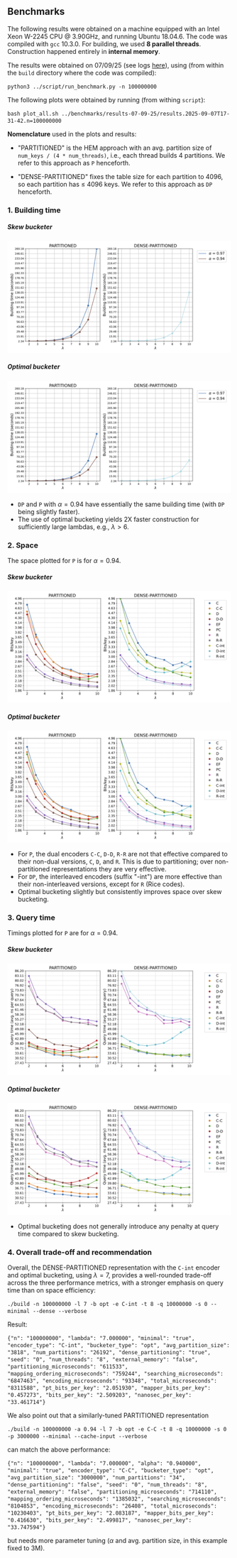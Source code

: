 Benchmarks
----------

The following results were obtained on a machine equipped with an Intel Xeon W-2245 CPU @ 3.90GHz, and running Ubuntu 18.04.6. The code was compiled with `gcc` 10.3.0.
For building, we used **8 parallel threads**. Construction happened entirely in **internal memory**.

The results were obtained on 07/09/25 (see logs [here](results-07-09-25)), using (from within the `build` directory where the code was compiled):

    python3 ../script/run_benchmark.py -n 100000000

The following plots were obtained by running (from withing `script`):

    bash plot_all.sh ../benchmarks/results-07-09-25/results.2025-09-07T17-31-42.n=100000000

**Nomenclature** used in the plots and results:

- "PARTITIONED" is the HEM approach with an avg. partition size of `num_keys / (4 * num_threads)`, i.e., each thread builds 4 partitions. We refer to this approach as `P` henceforth.

- "DENSE-PARTITIONED" fixes the table size for each partition to 4096, so each partition has $\leq$ 4096 keys. We refer to this approach as `DP` henceforth.

### 1. Building time

##### Skew bucketer
![](results-07-09-25/results.2025-09-07T17-31-42.n=100000000.build_time.skew.png)

##### Optimal bucketer
![](results-07-09-25/results.2025-09-07T17-31-42.n=100000000.build_time.opt.png)

- `DP` and `P` with $\alpha=0.94$ have essentially the same building time (with `DP` being slightly faster).
- The use of optimal bucketing yields 2X faster construction for sufficiently large lambdas, e.g., $\lambda > 6$.

### 2. Space

The space plotted for `P` is for $\alpha=0.94$.

##### Skew bucketer
![](results-07-09-25/results.2025-09-07T17-31-42.n=100000000.space.skew.a0.94.png)

##### Optimal bucketer
![](results-07-09-25/results.2025-09-07T17-31-42.n=100000000.space.opt.a0.94.png)

- For `P`, the dual encoders `C-C`, `D-D`, `R-R` are not that effective compared to their non-dual versions, `C`, `D`, and `R`. This is due to partitioning; over non-partitioned representations they are very effective.
- For `DP`, the interleaved encoders (suffix "-int") are more effective than their non-interleaved versions, except for `R` (Rice codes).
- Optimal bucketing slightly but consistently improves space over skew bucketing.

### 3. Query time

Timings plotted for `P` are for $\alpha=0.94$.

##### Skew bucketer
![](results-07-09-25/results.2025-09-07T17-31-42.n=100000000.query_time.skew.a0.94.png)

##### Optimal bucketer
![](results-07-09-25/results.2025-09-07T17-31-42.n=100000000.query_time.opt.a0.94.png)

- Optimal bucketing does not generally introduce any penalty at query time compared to skew bucketing.

### 4. Overall trade-off and recommendation

Overall, the DENSE-PARTITIONED representation with the `C-int` encoder and optimal bucketing, using $\lambda = 7$, provides a well-rounded trade-off across the three performance metrics, with a stronger emphasis on query time than on space efficiency:

    ./build -n 100000000 -l 7 -b opt -e C-int -t 8 -q 10000000 -s 0 --minimal --dense --verbose

Result:

    {"n": "100000000", "lambda": "7.000000", "minimal": "true", "encoder_type": "C-int", "bucketer_type": "opt", "avg_partition_size": "3818", "num_partitions": "26192", "dense_partitioning": "true", "seed": "0", "num_threads": "8", "external_memory": "false", "partitioning_microseconds": "611533", "mapping_ordering_microseconds": "759244", "searching_microseconds": "6847463", "encoding_microseconds": "93348", "total_microseconds": "8311588", "pt_bits_per_key": "2.051930", "mapper_bits_per_key": "0.457273", "bits_per_key": "2.509203", "nanosec_per_key": "33.461714"}

We also point out that a similarly-tuned PARTITIONED representation

    ./build -n 100000000 -a 0.94 -l 7 -b opt -e C-C -t 8 -q 10000000 -s 0 -p 3000000 --minimal --cache-input --verbose

can match the above performance:

    {"n": "100000000", "lambda": "7.000000", "alpha": "0.940000", "minimal": "true", "encoder_type": "C-C", "bucketer_type": "opt", "avg_partition_size": "3000000", "num_partitions": "34", "dense_partitioning": "false", "seed": "0", "num_threads": "8", "external_memory": "false", "partitioning_microseconds": "714110", "mapping_ordering_microseconds": "1385032", "searching_microseconds": "8104853", "encoding_microseconds": "26408", "total_microseconds": "10230403", "pt_bits_per_key": "2.083187", "mapper_bits_per_key": "0.416630", "bits_per_key": "2.499817", "nanosec_per_key": "33.747594"}

but needs more parameter tuning ($\alpha$ and avg. partition size, in this example fixed to 3M).

